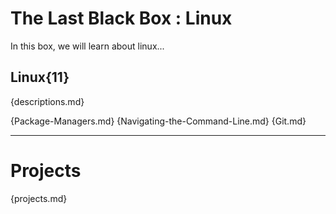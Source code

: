 # The Last Black Box : Linux
In this box, we will learn about linux...

## Linux{11}
{descriptions.md}

{Package-Managers.md}
{Navigating-the-Command-Line.md}
{Git.md}

---

# Projects
{projects.md}
